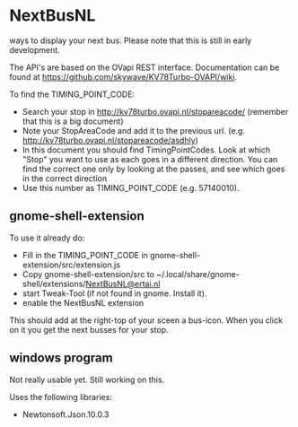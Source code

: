 # NextBusNL
ways to display your next bus. Please note that this is still in early development.


The API's are based on the OVapi REST interface.
Documentation can be found at https://github.com/skywave/KV78Turbo-OVAPI/wiki.

To find the TIMING_POINT_CODE:
- Search your stop in http://kv78turbo.ovapi.nl/stopareacode/ (remember that this is a big document)
- Note your StopAreaCode and add it to the previous url. (e.g. http://kv78turbo.ovapi.nl/stopareacode/asdhly)
- In this document you should find TimingPointCodes. Look at which "Stop"	you want to use as each goes in a different direction.
  You can find the correct one only by looking at the passes, and see which goes in the correct direction
- Use this number as TIMING_POINT_CODE (e.g. 57140010).

## gnome-shell-extension
To use it already do:

- Fill in the TIMING_POINT_CODE in gnome-shell-extension/src/extension.js
- Copy gnome-shell-extension/src to ~/.local/share/gnome-shell/extensions/NextBusNL@ertai.nl
- start Tweak-Tool (if not found in gnome. Install it).
- enable the NextBusNL extension

This should add at the right-top of your sceen a bus-icon. When you click on it you get the next busses for your stop.

## windows program
Not really usable yet. Still working on this.

Uses the following libraries:
- Newtonsoft.Json.10.0.3